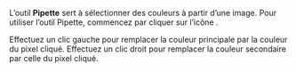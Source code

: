 L’outil **Pipette** sert à sélectionner des couleurs à partir d’une image. Pour utiliser l’outil Pipette, commencez par cliquer sur l’icône . 

Effectuez un clic gauche pour remplacer la couleur principale par la couleur du pixel cliqué. Effectuez un clic droit pour remplacer la couleur secondaire par celle du pixel cliqué.
